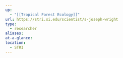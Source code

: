 ```yaml
---
up:
  - "[[Tropical Forest Ecology]]"
url: https://stri.si.edu/scientist/s-joseph-wright
type:
  - researcher
aliases: 
at-a-glance: 
location:
  - STRI
---
```

